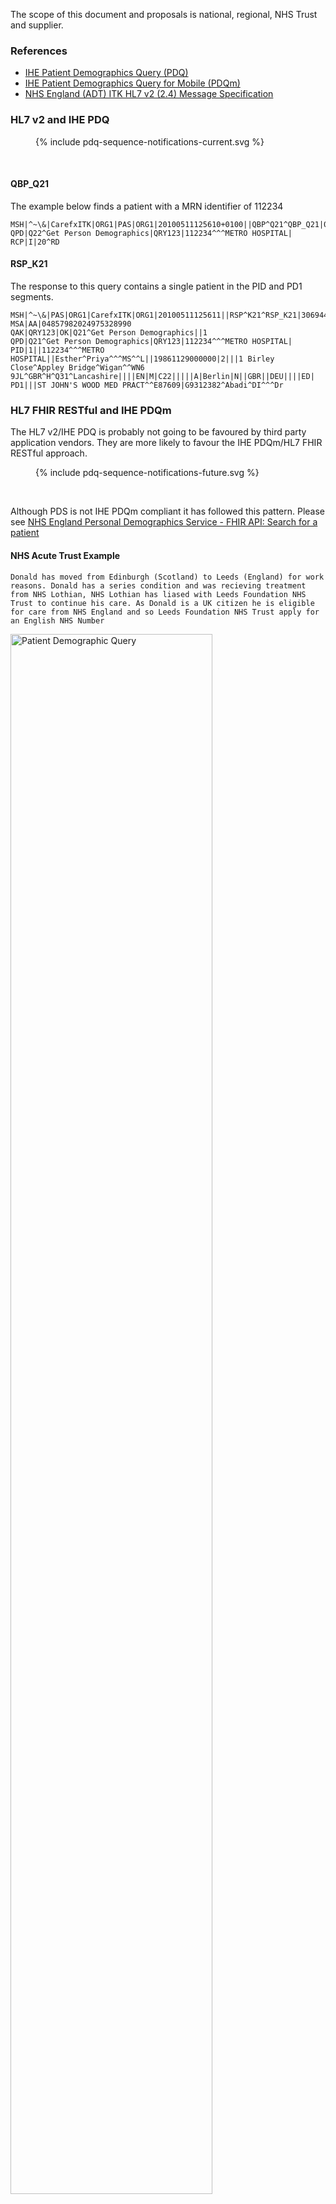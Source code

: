 
The scope of this document and proposals is national, regional, NHS Trust and supplier.

### References

- [IHE Patient Demographics Query (PDQ)](https://profiles.ihe.net/ITI/TF/Volume1/ch-8.html)
- [IHE Patient Demographics Query for Mobile (PDQm)](https://profiles.ihe.net/ITI/PDQm/index.html)
- <a href="HSCIC ITK HL7 V2 Message Specifications.pdf" target="_blank">NHS England (ADT) ITK HL7 v2 (2.4) Message Specification</a>


### HL7 v2 and IHE PDQ

<figure>{% include pdq-sequence-notifications-current.svg %}</figure>
<br clear="all"/>

#### QBP_Q21

The example below finds a patient with a MRN identifier of 112234 

```
MSH|^~\&|CarefxITK|ORG1|PAS|ORG1|20100511125610+0100||QBP^Q21^QBP_Q21|04857982024975328990|P|2.4|||||GBR||EN||ITKv1.0
QPD|Q22^Get Person Demographics|QRY123|112234^^^METRO HOSPITAL|
RCP|I|20^RD
```

#### RSP_K21

The response to this query contains a single patient in the PID and PD1 segments.

```
MSH|^~\&|PAS|ORG1|CarefxITK|ORG1|20100511125611||RSP^K21^RSP_K21|306944|P|2.4|||||GBR||EN||ITKv1.0
MSA|AA|04857982024975328990
QAK|QRY123|OK|Q21^Get Person Demographics||1
QPD|Q21^Get Person Demographics|QRY123|112234^^^METRO HOSPITAL|
PID|1||112234^^^METRO HOSPITAL||Esther^Priya^^^MS^^L||19861129000000|2|||1 Birley Close^Appley Bridge^Wigan^^WN6 9JL^GBR^H^Q31^Lancashire||||EN|M|C22|||||A|Berlin|N||GBR||DEU||||ED|
PD1|||ST JOHN'S WOOD MED PRACT^^E87609|G9312382^Abadi^DI^^^Dr
```

### HL7 FHIR RESTful and IHE PDQm

The HL7 v2/IHE PDQ is probably not going to be favoured by third party application vendors. They are more likely to favour the IHE PDQm/HL7 FHIR RESTful approach.

<figure>{% include pdq-sequence-notifications-future.svg %}</figure>
<br clear="all"/>

Although PDS is not IHE PDQm compliant it has followed this pattern. Please see [NHS England Personal Demographics Service - FHIR API: Search for a patient](https://digital.nhs.uk/developer/api-catalogue/personal-demographics-service-fhir#get-/Patient)

#### NHS Acute Trust Example

`Donald has moved from Edinburgh (Scotland) to Leeds (England) for work reasons. Donald has a series condition and was recieving treatment from NHS Lothian, NHS Lothian has liased with Leeds Foundation NHS Trust to continue his care. As Donald is a UK citizen he is eligible for care from NHS England and so Leeds Foundation NHS Trust apply for an English NHS Number`

<img src="PAS-BPMN.png" alt="Patient Demographic Query" width="80%" height="80%">
<br clear="all"/>

1. The first step Leeds Teaching would do would be to find Donald on the local Patient Administration System (PAS).
2. Depending on whether Donald is found or not.

   a. If Donald is found on the PAS, Donalds demographics record would be updated.
   
   b. If Donalds is not found, Donald would registered Donald as a Patient on the PAS. They would have allocated a Medical Record Number (MRN) to identify Donald across the trusts computer systems and possibly record his (NHS Scotland) CHI Number. In addition, a Task would be created to obtain a NHS Number for Donald. 

As HL7 FHIR Donalds record would look like [Patient Donald with CHI Number and MRN](Patient-donald-with-chi-number-and-mrn.html). The updating/creating of this record will generate event notifications to inform other systems of this change, (Leeds Teaching Trust follows <a href="HSCIC ITK HL7 V2 Message Specifications.pdf" target="_blank">NHS England (ADT) ITK HL7 v2 (2.4) Message Specification</a>).

Leeds Teaching NHS Trust registering Donald with NHS England looks like this: 

<img src="PDS-BPMN.png" alt="Patient Demographic Query" width="80%" height="80%">
<br clear="all"/>

1. An administrator in Leeds Teaching Trust searches PDS to check Donald does not have a NHS Number
2. Depending on the results:

   a. If Donald is found on PDS, the Leeds Teaching Trust PAS is updated with the NHS Number. Leeds Teaching Trust will likely update the record on PDS with Donalds new address.
   
   b. If Donald is not found on PDS, a NHS Number allocation request (register Donald for care in NHS England) is sent and the returned NHS Number is used to update Leeds Teaching Trusts PAS. The FHIR Patient record returned from PDS looks something like this  [Patient Donald with NHS Number](Patient-donald-with-nhs-number.html)

3. In either case Leeds Teaching Trust need to inform all systems within the trust of the NHS Number. For this they will use the Trust Integration Engine (TIE) which will distribute both HL7 v2 ADT_A31 and/or FHIR Patient updates to the trusts systems. The FHIR Patient could look like this  [Patient Donald with NHS Number, CHI and MRN](Patient-donald-with-chi-number-mrn-and-nhs-number.html)

<figure>{% include pas-sequence-notifications.svg %}</figure>
<br clear="all"/>

Notes:

1. Leeds Teaching NHS Trust is following NHS England HL7 v2 standards, these standards also follow [Patient Identifier Cross-referencing (PIX)](https://profiles.ihe.net/ITI/TF/Volume1/ch-5.html)
2. Leeds Teaching NHS Trust PAS is the main source for patient demographics, it also contains identifiers from both NHS England and Scotland.
3. Leeds Teaching NHS Trust systems are using MRN to identify the Donald, not CHI or NHS Number. After the NHS Number allocation request, most systems will also know Donalds NHS Number.

